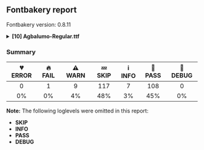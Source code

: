 ## Fontbakery report

Fontbakery version: 0.8.11

<details><summary><b>[10] Agbalumo-Regular.ttf</b></summary><div><details><summary>🔥 <b>FAIL:</b> Do we have the latest version of FontBakery installed? (<a href="https://font-bakery.readthedocs.io/en/stable/fontbakery/profiles/universal.html#com.google.fonts/check/fontbakery_version">com.google.fonts/check/fontbakery_version</a>)</summary><div>


* 🔥 **FAIL** Current Font Bakery version is 0.8.11, while a newer 0.9.2 is already available. Please upgrade it with 'pip install -U fontbakery' [code: outdated-fontbakery]
</div></details><details><summary>⚠ <b>WARN:</b> Check Google Fonts glyph coverage. (<a href="https://font-bakery.readthedocs.io/en/stable/fontbakery/profiles/googlefonts.html#com.google.fonts/check/glyph_coverage">com.google.fonts/check/glyph_coverage</a>)</summary><div>


* ⚠ **WARN** GF_TransLatin_Pinyin is almost fulfilled. Missing codepoints:

	- 0x1D3A (MODIFIER LETTER CAPITAL N)


	- 0x0114 (LATIN CAPITAL LETTER E WITH BREVE)


	- 0x012C (LATIN CAPITAL LETTER I WITH BREVE)


	- 0x014E (LATIN CAPITAL LETTER O WITH BREVE)


	- 0x0115 (LATIN SMALL LETTER E WITH BREVE)


	- 0x012D (LATIN SMALL LETTER I WITH BREVE)
 

	- 0x014F (LATIN SMALL LETTER O WITH BREVE)
 [code: missing-codepoints]
* ⚠ **WARN** GF_Latin_African is almost fulfilled. Missing codepoints:

	- 0xA7B3 (LATIN CAPITAL LETTER CHI)


	- 0x01EE (LATIN CAPITAL LETTER EZH WITH CARON)


	- 0x1E28 (LATIN CAPITAL LETTER H WITH CEDILLA)


	- 0xA726 (LATIN CAPITAL LETTER HENG)


	- 0xA740 (LATIN CAPITAL LETTER K WITH STROKE)


	- 0xA7AD (LATIN CAPITAL LETTER L WITH BELT)


	- 0x2C60 (LATIN CAPITAL LETTER L WITH DOUBLE BAR)


	- 0x2C62 (LATIN CAPITAL LETTER L WITH MIDDLE TILDE)


	- 0x0220 (LATIN CAPITAL LETTER N WITH LONG RIGHT LEG)


	- 0x0222 (LATIN CAPITAL LETTER OU)


	- 0x024A (LATIN CAPITAL LETTER SMALL Q WITH HOOK TAIL)


	- 0x1E64 (LATIN CAPITAL LETTER S WITH ACUTE AND DOT ABOVE)


	- 0x1E66 (LATIN CAPITAL LETTER S WITH CARON AND DOT ABOVE)


	- 0xA7A8 (LATIN CAPITAL LETTER S WITH OBLIQUE STROKE)


	- 0x023E (LATIN CAPITAL LETTER T WITH DIAGONAL STROKE)


	- 0x01EF (LATIN SMALL LETTER EZH WITH CARON)
 

	- 0x02C0 (MODIFIER LETTER GLOTTAL STOP)
 [code: missing-codepoints]
* ⚠ **WARN** GF_Latin_Beyond is almost fulfilled. Missing codepoints:

	- 0x03BB (GREEK SMALL LETTER LAMDA)


	- 0x03C7 (GREEK SMALL LETTER CHI)


	- 0x01EE (LATIN CAPITAL LETTER EZH WITH CARON)


	- 0x2C62 (LATIN CAPITAL LETTER L WITH MIDDLE TILDE)


	- 0x023E (LATIN CAPITAL LETTER T WITH DIAGONAL STROKE)


	- 0x01EF (LATIN SMALL LETTER EZH WITH CARON)


	- 0x02C0 (MODIFIER LETTER GLOTTAL STOP)


	- 0x0166 (LATIN CAPITAL LETTER T WITH STROKE)


	- 0x01F0 (LATIN SMALL LETTER J WITH CARON)


	- 0x0138 (LATIN SMALL LETTER KRA)


	- 0x0167 (LATIN SMALL LETTER T WITH STROKE)


	- 0x02B8 (MODIFIER LETTER SMALL Y)


	- 0x1DBF (MODIFIER LETTER SMALL THETA)


	- 0x2144 (TURNED SANS-SERIF CAPITAL Y)


	- 0x0315 (COMBINING COMMA ABOVE RIGHT)


	- 0x0335 (COMBINING SHORT STROKE OVERLAY)


	- 0x02B9 (MODIFIER LETTER PRIME)
 

	- 0x02C8 (MODIFIER LETTER VERTICAL LINE)
 [code: missing-codepoints]
* ⚠ **WARN** GF_TransLatin_Arabic is almost fulfilled. Missing codepoints:

	- 0x1E96 (LATIN SMALL LETTER H WITH LINE BELOW)


	- 0x1E97 (LATIN SMALL LETTER T WITH DIAERESIS)
 

	- 0x02BD (MODIFIER LETTER REVERSED COMMA)
 [code: missing-codepoints]
</div></details><details><summary>⚠ <b>WARN:</b> Is there kerning info for non-ligated sequences? (<a href="https://font-bakery.readthedocs.io/en/stable/fontbakery/profiles/googlefonts.html#com.google.fonts/check/kerning_for_non_ligated_sequences">com.google.fonts/check/kerning_for_non_ligated_sequences</a>)</summary><div>


* ⚠ **WARN** GPOS table lacks kerning info for the following non-ligated sequences:

	- f + i 

	- i + l [code: lacks-kern-info]
</div></details><details><summary>⚠ <b>WARN:</b> Ensure fonts have ScriptLangTags declared on the 'meta' table. (<a href="https://font-bakery.readthedocs.io/en/stable/fontbakery/profiles/googlefonts.html#com.google.fonts/check/meta/script_lang_tags">com.google.fonts/check/meta/script_lang_tags</a>)</summary><div>


* ⚠ **WARN** This font file does not have a 'meta' table. [code: lacks-meta-table]
</div></details><details><summary>⚠ <b>WARN:</b> Check font contains no unreachable glyphs (<a href="https://font-bakery.readthedocs.io/en/stable/fontbakery/profiles/universal.html#com.google.fonts/check/unreachable_glyphs">com.google.fonts/check/unreachable_glyphs</a>)</summary><div>


* ⚠ **WARN** The following glyphs could not be reached by codepoint or substitution rules:

	- M_gravecomb

	- a.alt2

	- a.alt5

	- acutecomb.narrow

	- ampersand.001

	- ampersand.003

	- ampersand.004

	- ampersand.005

	- ampersand.006

	- ampersand.007

	- capslash_part.

	- dotbelowcomb.case.001

	- gravecomb.narrow

	- hookabovecomb.narrow

	- lcslash_part.

	- m_gravecomb

	- tildecomb.narrow

	- uni004D0304

	- uni004E0304

	- uni006D0304

	- uni006E0304

	- uni0302.narrow

	- uni0306.narrow 

	- uni031B.narrow
 [code: unreachable-glyphs]
</div></details><details><summary>⚠ <b>WARN:</b> Check if each glyph has the recommended amount of contours. (<a href="https://font-bakery.readthedocs.io/en/stable/fontbakery/profiles/universal.html#com.google.fonts/check/contour_count">com.google.fonts/check/contour_count</a>)</summary><div>


* ⚠ **WARN** This check inspects the glyph outlines and detects the total number of contours in each of them. The expected values are infered from the typical ammounts of contours observed in a large collection of reference font families. The divergences listed below may simply indicate a significantly different design on some of your glyphs. On the other hand, some of these may flag actual bugs in the font such as glyphs mapped to an incorrect codepoint. Please consider reviewing the design and codepoint assignment of these to make sure they are correct.

The following glyphs do not have the recommended number of contours:

	- Glyph name: y	Contours detected: 2	Expected: 1

	- Glyph name: AE	Contours detected: 3	Expected: 2

	- Glyph name: yacute	Contours detected: 3	Expected: 2

	- Glyph name: ydieresis	Contours detected: 4	Expected: 3

	- Glyph name: aogonek	Contours detected: 3	Expected: 2

	- Glyph name: eogonek	Contours detected: 3	Expected: 2

	- Glyph name: lslash	Contours detected: 2	Expected: 1

	- Glyph name: OE	Contours detected: 3	Expected: 2

	- Glyph name: Uogonek	Contours detected: 2	Expected: 1

	- Glyph name: uogonek	Contours detected: 2	Expected: 1

	- Glyph name: ycircumflex	Contours detected: 3	Expected: 2

	- Glyph name: uni019A	Contours detected: 2	Expected: 1

	- Glyph name: ohorn	Contours detected: 3	Expected: 2

	- Glyph name: Uhorn	Contours detected: 2	Expected: 1

	- Glyph name: uhorn	Contours detected: 2	Expected: 1

	- Glyph name: uni01B4	Contours detected: 2	Expected: 1

	- Glyph name: uni01E2	Contours detected: 4	Expected: 3

	- Glyph name: uni01E5	Contours detected: 3	Expected: 2

	- Glyph name: uni01EA	Contours detected: 3	Expected: 2

	- Glyph name: uni01EB	Contours detected: 3	Expected: 2

	- Glyph name: uni01EC	Contours detected: 4	Expected: 3

	- Glyph name: uni01ED	Contours detected: 4	Expected: 3

	- Glyph name: uni01F5	Contours detected: 4	Expected: 3

	- Glyph name: uni0228	Contours detected: 2	Expected: 1

	- Glyph name: uni0229	Contours detected: 3	Expected: 2

	- Glyph name: uni0233	Contours detected: 3	Expected: 2

	- Glyph name: uni023A	Contours detected: 2	Expected: 3

	- Glyph name: uni0246	Contours detected: 2	Expected: 3

	- Glyph name: uni024E	Contours detected: 1	Expected: 2

	- Glyph name: uni024F	Contours detected: 3	Expected: 2

	- Glyph name: uni1E08	Contours detected: 3	Expected: 2

	- Glyph name: uni1E09	Contours detected: 3	Expected: 2

	- Glyph name: uni1E1C	Contours detected: 3	Expected: 2

	- Glyph name: uni1E1D	Contours detected: 4	Expected: 3

	- Glyph name: uni1E8F	Contours detected: 3	Expected: 2

	- Glyph name: uni1EDB	Contours detected: 4	Expected: 3

	- Glyph name: uni1EDD	Contours detected: 4	Expected: 3

	- Glyph name: uni1EDF	Contours detected: 4	Expected: 3

	- Glyph name: uni1EE1	Contours detected: 4	Expected: 3

	- Glyph name: uni1EE3	Contours detected: 4	Expected: 3

	- Glyph name: uni1EE8	Contours detected: 3	Expected: 2

	- Glyph name: uni1EE9	Contours detected: 3	Expected: 2

	- Glyph name: uni1EEA	Contours detected: 3	Expected: 2

	- Glyph name: uni1EEB	Contours detected: 3	Expected: 2

	- Glyph name: uni1EEC	Contours detected: 3	Expected: 2

	- Glyph name: uni1EED	Contours detected: 3	Expected: 2

	- Glyph name: uni1EEE	Contours detected: 3	Expected: 2

	- Glyph name: uni1EEF	Contours detected: 3	Expected: 2

	- Glyph name: uni1EF0	Contours detected: 3	Expected: 2

	- Glyph name: uni1EF1	Contours detected: 3	Expected: 2

	- Glyph name: ygrave	Contours detected: 3	Expected: 2

	- Glyph name: uni1EF5	Contours detected: 3	Expected: 2

	- Glyph name: uni1EF7	Contours detected: 3	Expected: 2

	- Glyph name: uni1EF9	Contours detected: 3	Expected: 2

	- Glyph name: uni25CC	Contours detected: 20	Expected: 16 or 12

	- Glyph name: AE	Contours detected: 3	Expected: 2

	- Glyph name: OE	Contours detected: 3	Expected: 2

	- Glyph name: Uhorn	Contours detected: 2	Expected: 1

	- Glyph name: Uogonek	Contours detected: 2	Expected: 1

	- Glyph name: aogonek	Contours detected: 3	Expected: 2

	- Glyph name: eogonek	Contours detected: 3	Expected: 2

	- Glyph name: lslash	Contours detected: 2	Expected: 1

	- Glyph name: ohorn	Contours detected: 3	Expected: 2

	- Glyph name: uhorn	Contours detected: 2	Expected: 1

	- Glyph name: uni019A	Contours detected: 2	Expected: 1

	- Glyph name: uni01B4	Contours detected: 2	Expected: 1

	- Glyph name: uni01E2	Contours detected: 4	Expected: 3

	- Glyph name: uni01E5	Contours detected: 3	Expected: 2

	- Glyph name: uni01EC	Contours detected: 4	Expected: 3

	- Glyph name: uni01ED	Contours detected: 4	Expected: 3

	- Glyph name: uni0228	Contours detected: 2	Expected: 1

	- Glyph name: uni0229	Contours detected: 3	Expected: 2

	- Glyph name: uni0233	Contours detected: 3	Expected: 2

	- Glyph name: uni023A	Contours detected: 2	Expected: 3

	- Glyph name: uni0246	Contours detected: 2	Expected: 3

	- Glyph name: uni024E	Contours detected: 1	Expected: 2

	- Glyph name: uni024F	Contours detected: 3	Expected: 2

	- Glyph name: uni1E08	Contours detected: 3	Expected: 2

	- Glyph name: uni1E09	Contours detected: 3	Expected: 2

	- Glyph name: uni1E1C	Contours detected: 3	Expected: 2

	- Glyph name: uni1E1D	Contours detected: 4	Expected: 3

	- Glyph name: uni1E8F	Contours detected: 3	Expected: 2

	- Glyph name: uni1EDB	Contours detected: 4	Expected: 3

	- Glyph name: uni1EDD	Contours detected: 4	Expected: 3

	- Glyph name: uni1EDF	Contours detected: 4	Expected: 3

	- Glyph name: uni1EE1	Contours detected: 4	Expected: 3

	- Glyph name: uni1EE3	Contours detected: 4	Expected: 3

	- Glyph name: uni1EE8	Contours detected: 3	Expected: 2

	- Glyph name: uni1EE9	Contours detected: 3	Expected: 2

	- Glyph name: uni1EEA	Contours detected: 3	Expected: 2

	- Glyph name: uni1EEB	Contours detected: 3	Expected: 2

	- Glyph name: uni1EEC	Contours detected: 3	Expected: 2

	- Glyph name: uni1EED	Contours detected: 3	Expected: 2

	- Glyph name: uni1EEE	Contours detected: 3	Expected: 2

	- Glyph name: uni1EEF	Contours detected: 3	Expected: 2

	- Glyph name: uni1EF0	Contours detected: 3	Expected: 2

	- Glyph name: uni1EF1	Contours detected: 3	Expected: 2

	- Glyph name: uni1EF5	Contours detected: 3	Expected: 2

	- Glyph name: uni1EF7	Contours detected: 3	Expected: 2

	- Glyph name: uni1EF9	Contours detected: 3	Expected: 2

	- Glyph name: uni25CC	Contours detected: 20	Expected: 16 or 12

	- Glyph name: uogonek	Contours detected: 2	Expected: 1

	- Glyph name: y	Contours detected: 2	Expected: 1

	- Glyph name: yacute	Contours detected: 3	Expected: 2

	- Glyph name: ycircumflex	Contours detected: 3	Expected: 2

	- Glyph name: ydieresis	Contours detected: 4	Expected: 3 

	- Glyph name: ygrave	Contours detected: 3	Expected: 2
 [code: contour-count]
</div></details><details><summary>⚠ <b>WARN:</b> Ensure soft_dotted characters lose their dot when combined with marks that replace the dot. (<a href="https://font-bakery.readthedocs.io/en/stable/fontbakery/profiles/universal.html#com.google.fonts/check/soft_dotted">com.google.fonts/check/soft_dotted</a>)</summary><div>


* ⚠ **WARN** The dot of soft dotted characters should disappear in other cases, for example: ɉ̀ ɉ́ ɉ̂ ɉ̃ ɉ̄ ɉ̆ ɉ̇ ɉ̈ ɉ̉ ɉ̊ ɉ̋ ɉ̌ ɉ̍ ɉ̏ ɉ̐ ɉ̑ ɉ̒ ɉ̓ ɉ᷄ ɉ᷅ [code: soft-dotted]
</div></details><details><summary>⚠ <b>WARN:</b> Check math signs have the same width. (<a href="https://font-bakery.readthedocs.io/en/stable/fontbakery/profiles/universal.html#com.google.fonts/check/math_signs_width">com.google.fonts/check/math_signs_width</a>)</summary><div>


* ⚠ **WARN** The most common width is 556 among a set of 2 math glyphs.
The following math glyphs have a different width, though:

Width = 554:
plus

Width = 515:
less

Width = 535:
greater

Width = 565:
logicalnot

Width = 579:
plusminus

Width = 541:
multiply

Width = 548:
divide, minus

Width = 546:
approxequal

Width = 502:
lessequal

Width = 506:
greaterequal
 [code: width-outliers]
</div></details><details><summary>⚠ <b>WARN:</b> Do outlines contain any jaggy segments? (<a href="https://font-bakery.readthedocs.io/en/stable/fontbakery/profiles/<Section: Outline Correctness Checks>.html#com.google.fonts/check/outline_jaggy_segments">com.google.fonts/check/outline_jaggy_segments</a>)</summary><div>


* ⚠ **WARN** The following glyphs have jaggy segments:

	* Eng (U+014A): B<<392.5,483.0>-<431.0,369.0>-<454.0,212.0>>/L<<454.0,212.0>--<458.0,292.0>> = 11.196769743469542

	* h (U+0068): B<<255.0,432.0>-<244.0,386.0>-<233.0,346.0>>/B<<233.0,346.0>-<252.0,383.0>-<283.5,419.5>> = 11.804859836651074

	* hbar (U+0127): B<<254.5,418.5>-<245.0,379.0>-<237.0,346.0>>/B<<237.0,346.0>-<256.0,383.0>-<287.5,419.5>> = 13.554116225585668

	* hcircumflex (U+0125): B<<255.0,432.0>-<244.0,386.0>-<233.0,346.0>>/B<<233.0,346.0>-<252.0,383.0>-<283.5,419.5>> = 11.804859836651074

	* ordfeminine (U+00AA): B<<226.0,293.5>-<226.0,297.0>-<227.0,301.0>>/B<<227.0,301.0>-<206.0,258.0>-<178.5,237.5>> = 11.993348723586983

	* uni021F (U+021F): B<<255.0,432.0>-<244.0,386.0>-<233.0,346.0>>/B<<233.0,346.0>-<252.0,383.0>-<283.5,419.5>> = 11.804859836651074

	* uni0265 (U+0265): B<<322.5,68.0>-<334.0,114.0>-<344.0,154.0>>/B<<344.0,154.0>-<325.0,117.0>-<293.5,80.5>> = 13.144867617550734

	* uni02B0 (U+02B0): B<<207.0,529.0>-<198.0,496.0>-<189.0,467.0>>/B<<189.0,467.0>-<205.0,494.0>-<232.5,520.5>> = 13.409208558112896

	* uni1E23 (U+1E23): B<<255.0,432.0>-<244.0,386.0>-<233.0,346.0>>/B<<233.0,346.0>-<252.0,383.0>-<283.5,419.5>> = 11.804859836651074

	* uni1E25 (U+1E25): B<<255.0,432.0>-<244.0,386.0>-<233.0,346.0>>/B<<233.0,346.0>-<252.0,383.0>-<283.5,419.5>> = 11.804859836651074

	* uni1E27 (U+1E27): B<<255.0,432.0>-<244.0,386.0>-<233.0,346.0>>/B<<233.0,346.0>-<252.0,383.0>-<283.5,419.5>> = 11.804859836651074

	* uni1E29 (U+1E29): B<<255.0,432.0>-<244.0,386.0>-<233.0,346.0>>/B<<233.0,346.0>-<252.0,383.0>-<283.5,419.5>> = 11.804859836651074

	* uni1E2B (U+1E2B): B<<255.0,432.0>-<244.0,386.0>-<233.0,346.0>>/B<<233.0,346.0>-<252.0,383.0>-<283.5,419.5>> = 11.804859836651074

	* uniA727 (U+A727): B<<255.0,432.0>-<244.0,386.0>-<233.0,346.0>>/B<<233.0,346.0>-<252.0,383.0>-<283.5,419.5>> = 11.804859836651074 

	* uniA7B9 (U+A7B9): B<<255.5,327.5>-<244.0,280.0>-<236.0,236.0>>/B<<236.0,236.0>-<267.0,317.0>-<299.0,387.5>> = 10.63780408122225 [code: found-jaggy-segments]
</div></details><details><summary>⚠ <b>WARN:</b> Do outlines contain any semi-vertical or semi-horizontal lines? (<a href="https://font-bakery.readthedocs.io/en/stable/fontbakery/profiles/<Section: Outline Correctness Checks>.html#com.google.fonts/check/outline_semi_vertical">com.google.fonts/check/outline_semi_vertical</a>)</summary><div>


* ⚠ **WARN** The following glyphs have semi-vertical/semi-horizontal lines:

	* summation (U+2211): L<<412.0,564.0>--<247.0,563.0>> 

	* uni01A9 (U+01A9): L<<408.0,574.0>--<230.0,573.0>> [code: found-semi-vertical]
</div></details><br></div></details>

### Summary

| 💔 ERROR | 🔥 FAIL | ⚠ WARN | 💤 SKIP | ℹ INFO | 🍞 PASS | 🔎 DEBUG |
|:-----:|:----:|:----:|:----:|:----:|:----:|:----:|
| 0 | 1 | 9 | 117 | 7 | 108 | 0 |
| 0% | 0% | 4% | 48% | 3% | 45% | 0% |

**Note:** The following loglevels were omitted in this report:
* **SKIP**
* **INFO**
* **PASS**
* **DEBUG**
